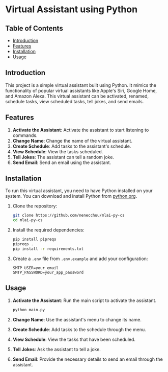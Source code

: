# Virtual Assistant using Python

## Table of Contents

- [Introduction](#introduction)
- [Features](#features)
- [Installation](#installation)
- [Usage](#usage)


## Introduction

This project is a simple virtual assistant built using Python. It mimics the functionality of popular virtual assistants like Apple's Siri, Google Home, and Amazon Alexa. This virtual assistant can be activated, renamed, schedule tasks, view scheduled tasks, tell jokes, and send emails.

## Features

1. **Activate the Assistant**: Activate the assistant to start listening to commands.
2. **Change Name**: Change the name of the virtual assistant.
3. **Create Schedule**: Add tasks to the assistant's schedule.
4. **View Schedule**: View the tasks scheduled.
5. **Tell Jokes**: The assistant can tell a random joke.
6. **Send Email**: Send an email using the assistant.

## Installation

To run this virtual assistant, you need to have Python installed on your system. You can download and install Python from [python.org](https://www.python.org/).

1. Clone the repository:
    ```sh
    git clone https://github.com/nenecchuu/mlai-py-cs
    cd mlai-py-cs
    ```

2. Install the required dependencies:
    ```sh
    pip install pipreqs
    pipreqs .
    pip install -r requirements.txt
    ```

3. Create a `.env` file from `.env.example` and add your configuration:
    ```
    SMTP_USER=your_email
    SMTP_PASSWORD=your_app_password
    ```

## Usage

1. **Activate the Assistant**: Run the main script to activate the assistant.
    ```sh
    python main.py
    ```

2. **Change Name**: Use the assistant's menu to change its name.
3. **Create Schedule**: Add tasks to the schedule through the menu.
4. **View Schedule**: View the tasks that have been scheduled.
5. **Tell Jokes**: Ask the assistant to tell a joke.
6. **Send Email**: Provide the necessary details to send an email through the assistant.
